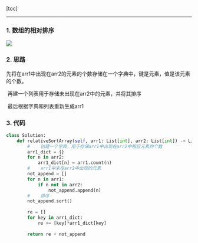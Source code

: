 [toc]

---

### 1.  数组的相对排序

![](https://i.loli.net/2019/12/05/Uf61qmnGdsZR9tg.jpg)

### 2. 思路

​	先将在arr1中出现在arr2的元素的个数存储在一个字典中，键是元素，值是该元素的个数。

​	再建一个列表用于存储未出现在arr2中的元素，并将其排序

​	最后根据字典和列表重新生成arr1

### 3. 代码

```python
class Solution:
    def relativeSortArray(self, arr1: List[int], arr2: List[int]) -> List[int]:
        #    创建一个字典，用于存储arr1中出现在arr2中相应元素的个数
        arr1_dict = {}
        for n in arr2:
            arr1_dict[n] = arr1.count(n)
        #    arr1中未在arr2中出现的元素
        not_append = []        
        for n in arr1:
            if n not in arr2:
                not_append.append(n)
        #    排序
        not_append.sort()
        
        re = []
        for key in arr1_dict:
            re += [key]*arr1_dict[key]
        
        return re + not_append
```

